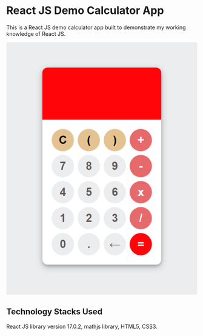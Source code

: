 # React JS Demo Calculator App

This is a React JS demo calculator app built to demonstrate my working knowledge of React JS.


<p align="center">
  <img src="src/screenshots/calc_screenshot.png">
</p>

## Technology Stacks Used

React JS library version 17.0.2, mathjs library, HTML5, CSS3.


